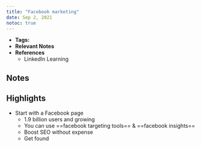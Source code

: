 ```yaml
---
title: "Facebook marketing"
date: Sep 2, 2021
notoc: true
---
```


- **Tags:**
- **Relevant Notes**
- **References**
	- LinkedIn Learning


## Notes

## Highlights
- Start with a Facebook page
	- 1.9 billion users and growing
	- You can use ==facebook targeting tools== & ==facebook insights==
	- Boost SEO without expense
	- Get found